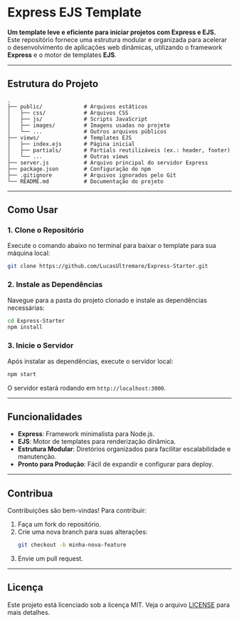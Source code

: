 
# Express EJS Template

**Um template leve e eficiente para iniciar projetos com Express e EJS.**  
Este repositório fornece uma estrutura modular e organizada para acelerar o desenvolvimento de aplicações web dinâmicas, utilizando o framework **Express** e o motor de templates **EJS**.

---

## **Estrutura do Projeto**

```plaintext
.
├── public/             # Arquivos estáticos
│   ├── css/            # Arquivos CSS
│   ├── js/             # Scripts JavaScript
│   ├── images/         # Imagens usadas no projeto
│   └── ...             # Outros arquivos públicos
├── views/              # Templates EJS
│   ├── index.ejs       # Página inicial
│   ├── partials/       # Partials reutilizáveis (ex.: header, footer)
│   └── ...             # Outras views
├── server.js           # Arquivo principal do servidor Express
├── package.json        # Configuração do npm
├── .gitignore          # Arquivos ignorados pelo Git
└── README.md           # Documentação do projeto
```

---

## **Como Usar**

### 1. Clone o Repositório
Execute o comando abaixo no terminal para baixar o template para sua máquina local:

```bash
git clone https://github.com/LucasUltremare/Express-Starter.git
```

### 2. Instale as Dependências
Navegue para a pasta do projeto clonado e instale as dependências necessárias:

```bash
cd Express-Starter
npm install
```

### 3. Inicie o Servidor
Após instalar as dependências, execute o servidor local:

```bash
npm start
```

O servidor estará rodando em `http://localhost:3000`.

---

## **Funcionalidades**

- **Express**: Framework minimalista para Node.js.
- **EJS**: Motor de templates para renderização dinâmica.
- **Estrutura Modular**: Diretórios organizados para facilitar escalabilidade e manutenção.
- **Pronto para Produção**: Fácil de expandir e configurar para deploy.

---

## **Contribua**

Contribuições são bem-vindas! Para contribuir:
1. Faça um fork do repositório.
2. Crie uma nova branch para suas alterações:
   ```bash
   git checkout -b minha-nova-feature
   ```
3. Envie um pull request.

---

## **Licença**

Este projeto está licenciado sob a licença MIT. Veja o arquivo [LICENSE](LICENSE) para mais detalhes.
